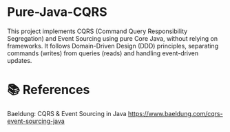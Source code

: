 # Pure-Java-CQRS
This project implements CQRS (Command Query Responsibility Segregation) and Event Sourcing using pure Core Java, without relying on frameworks. It follows Domain-Driven Design (DDD) principles, separating commands (writes) from queries (reads) and handling event-driven updates.
# 📚 References
Baeldung: CQRS & Event Sourcing in Java
https://www.baeldung.com/cqrs-event-sourcing-java
